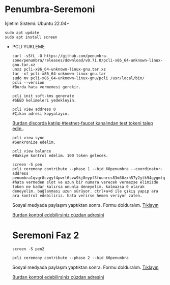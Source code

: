 # Penumbra-Seremoni
İşletim Sistemi: Ubuntu 22.04+

    sudo apt update
    sudo apt install screen
    
  - PCLI YUKLEME
    ```
    curl -sSfL -O https://github.com/penumbra-zone/penumbra/releases/download/v0.71.0/pcli-x86_64-unknown-linux-gnu.tar.xz
    unxz pcli-x86_64-unknown-linux-gnu.tar.xz
    tar -xf pcli-x86_64-unknown-linux-gnu.tar
    sudo mv pcli-x86_64-unknown-linux-gnu/pcli /usr/local/bin/
    pcli --version
    #Burda hata vermemesi gerekir.
    ```
    ```
    pcli init soft-kms generate
    #SEED kelimeleri yedekleyin. 
    ```
       
    ```
    pcli view address 0
    #Çıkan adresi kopyalayın.
    ```
    [Burdan discorda katılıp #testnet-faucet kanalından test tokeni talep edin.](https://discord.gg/hKvkrqa3zC).
    
    ```
    pcli view sync
    #Senkronize edelim.
    ```
    ```
    pcli view balance
    #Bakiye kontrol edelim. 100 token gelecek.
    ```
     ```
    screen -S pen
    pcli ceremony contribute --phase 1 --bid 60penumbra --coordinator-address penumbra1qvqr8cvqyf4pwrl6svw9kj8eypf3fuunrcs83m30zxh57y2ytk94gygmtq5k82cjdq9y3mlaa3fwctwpdjr6fxnwuzrsy4ezm0u2tqpzw0sed82shzcr42sju55en26mavjnw4
    #hata vermeden slot ve uzun bir numara verecek vermezse elimizde token ne kadar kalırsa onunla deneyelim. kalmazsa 0 olarak deneyelim. bağlanması uzun sürüyor. ctrl+a+d ile çıkış yapıp ara ara kontrol edebiliriz. hata verirse hemen veriyor zaten. 
    ```
    Sosyal medyada paylaşım yaptıktan sonra. Formu dolduralım.
    [Tıklayın](https://form.asana.com/?k=kWyyWPzQMkJoNTmrfAbWaA&d=1206052071402903)
    
    [Burdan kontrol edebilirsiniz cüzdan adresini](https://summoning.penumbra.zone/phase/1)

    # Seremoni Faz 2
    ```
    screen -S pen2
    ```
    ```
    pcli ceremony contribute --phase 2 --bid 60penumbra
    ```
     Sosyal medyada paylaşım yaptıktan sonra. Formu dolduralım.
    [Tıklayın](https://form.asana.com/?k=THhk7qmp3IDwCvXWTPHkow&d=1206052071402903)

    [Burdan kontrol edebilirsiniz cüzdan adresini](https://summoning.penumbra.zone/phase/2)
    
          
